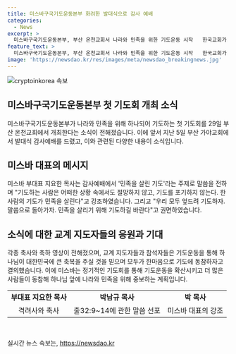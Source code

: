 ```yaml
---
title: 미스바구국기도운동본부 화려한 발대식으로 감사 예배
categories:
  - News
excerpt: >
  미스바구국기도운동본부, 부산 온천교회서 나라와 민족을 위한 기도운동 시작   한국교회가 하나되어 나라와 민족을 위해 기도하는 미스바구국기도운동본부가 부산 온천교회에서 닻을 올렸다. 5일 가야교회에서 발대식 감사예배를 열었으며, 지디요한 목사의 사회가 있었고, 부산성시화운동본부장 박남규 목사가 민족을 살린 기도를 강조했다. 축사와 격려사가 있었으며 모두가 한마음으로 기도에 동참하자고 결의했다. 미스바는 정기적인 기도회를 통해 기도운동을 확산시키고 더 많은 사람들이 동참해 하나님 앞에 나라와 민족을 위해 중보할 예정이다.
feature_text: >
  미스바구국기도운동본부, 부산 온천교회서 나라와 민족을 위한 기도운동 시작   한국교회가 하나되어 나라와 민족을 위해 기도하는 미스바구국기도운동본부가 부산 온천교회에서 닻을 올렸다. 5일 가야교회에서 발대식 감사예배를 열었으며, 지디요한 목사의 사회가 있었고, 부산성시화운동본부장 박남규 목사가 민족을 살린 기도를 강조했다. 축사와 격려사가 있었으며 모두가 한마음으로 기도에 동참하자고 결의했다. 미스바는 정기적인 기도회를 통해 기도운동을 확산시키고 더 많은 사람들이 동참해 하나님 앞에 나라와 민족을 위해 중보할 예정이다.
image: 'https://newsdao.kr/res/images/meta/newsdao_breakingnews.jpg'
---
```


<p><img src="https://newsdao.kr/res/images/meta/newsdao_breakingnews.jpg" alt="cryptoinkorea 속보" /></p>

<h2 data-ke-size="size26">미스바구국기도운동본부 첫 기도회 개최 소식</h2>

<p data-ke-size="size16">미스바구국기도운동본부가 나라와 민족을 위해 하나되어 기도하는 첫 기도회를 29일 부산 온천교회에서 개최한다는 소식이 전해졌습니다. 이에 앞서 지난 5일 부산 가야교회에서 발대식 감사예배를 드렸고, 이와 관련된 다양한 내용이 소식입니다.</p>

<h2 data-ke-size="size26">미스바 대표의 메시지</h2>

<p data-ke-size="size16">미스바 부대표 지요한 목사는 감사예배에서 '민족을 살린 기도'라는 주제로 말씀을 전하며 "기도하는 사람은 어떠한 상황 속에서도 절망하지 않고, 기도를 포기하지 않는다. 한 사람의 기도가 민족을 살린다"고 강조하였습니다. 그리고 "우리 모두 엎드려 기도하자. 말씀으로 돌아가자. 민족을 살리기 위해 기도하길 바란다"고 권면하였습니다.</p>

<h2 data-ke-size="size26">소식에 대한 교계 지도자들의 응원과 기대</h2>

<p data-ke-size="size16">각종 축사와 축하 영상이 전해졌으며, 교계 지도자들과 참석자들은 기도운동을 통해 하나님이 대한민국에 큰 축복을 주실 것을 믿으며 모두가 한마음으로 기도에 동참하자고 결의했습니다. 이에 미스바는 정기적인 기도회를 통해 기도운동을 확산시키고 더 많은 사람들이 동참해 하나님 앞에 나라와 민족을 위해 중보하는 계획입니다.</p>

<table>
  <tr>
    <td style="text-align: center; height: 17px;"><b>부대표 지요한 목사</b></td>
    <td style="text-align: center; height: 17px;"><b>박남규 목사</b></td>
    <td style="text-align: center; height: 17px;"><b>박 목사</b></td>
  </tr>
  <tr>
    <td style="text-align: center; height: 17px;">격려사와 축사</td>
    <td style="text-align: center; height: 17px;">출32:9~14에 관한 말씀 선포</td>
    <td style="text-align: center; height: 17px;">미스바 대표의 강조</td>
  </tr>
</table>

<p data-ke-size="size16">&nbsp;</p>
실시간 뉴스 속보는, <a href="https://newsdao.kr" rel="dofollow">https://newsdao.kr</a>



